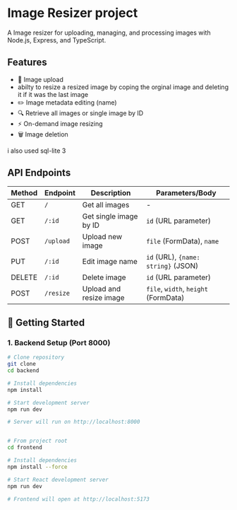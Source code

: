 
# Image Resizer project

A Image resizer  for uploading, managing, and processing images with Node.js, Express, and TypeScript.

## Features

- 📁 Image upload 
- abilty to resize a resized image by coping the orginal image and deleting it if it was the last image 
- ✏️ Image metadata editing (name)
- 🔍 Retrieve all images or single image by ID 
- ⚡ On-demand image resizing
- 🗑️ Image deletion

i also used sql-lite 3

## API Endpoints

| Method | Endpoint       | Description                          | Parameters/Body                     |
|--------|----------------|--------------------------------------|-------------------------------------|
| GET    | `/`            | Get all images                       | -                                   |
| GET    | `/:id`         | Get single image by ID               | `id` (URL parameter)               |
| POST   | `/upload`      | Upload new image                     | `file` (FormData), `name`          |
| PUT    | `/:id`         | Edit image name                      | `id` (URL), `{name: string}` (JSON)|
| DELETE | `/:id`         | Delete image                         | `id` (URL parameter)               |
| POST   | `/resize`      | Upload and resize image              | `file`, `width`, `height` (FormData)|



## 🚀 Getting Started


### 1. Backend Setup (Port 8000)
```bash
# Clone repository
git clone 
cd backend

# Install dependencies
npm install

# Start development server
npm run dev

# Server will run on http://localhost:8000


# From project root
cd frontend

# Install dependencies
npm install --force

# Start React development server
npm run dev

# Frontend will open at http://localhost:5173